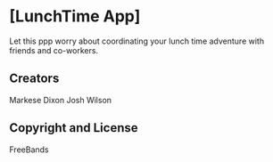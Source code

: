 # [LunchTime App]

Let this ppp worry about coordinating your lunch time adventure with friends and co-workers.

## Creators

Markese Dixon
Josh Wilson

## Copyright and License

FreeBands
